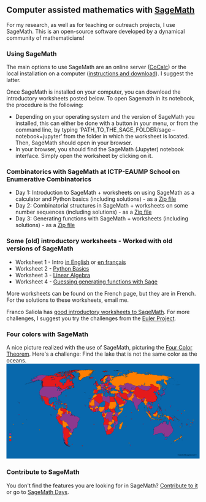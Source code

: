 ## Computer assisted mathematics with [SageMath](https://www.sagemath.org)

For my research, as well as for teaching or outreach projects, I use SageMath. This is an open-source software developed by a dynamical community of mathematicians!

### Using  SageMath
The main options to use SageMath are an online server ([CoCalc](https://cocalc.com)) or the local installation on a computer ([instructions and download](http://www.sagemath.org/download.html)). I suggest the latter.

Once SageMath is installed on your computer, you can download the introductory worksheets posted below. To open Sagemath in its notebook, the procedure is the following:
 * Depending on your operating system and the version of SageMath you installed, this can either be done with a button in your menu, or from the command line, by typing ‘PATH_TO_THE_SAGE_FOLDER/sage –notebook=jupyter’ from the folder in which the worksheet is located. Then, SageMath should open in your browser.
 * In your browser, you should find the SageMath (Jupyter) notebook interface. Simply open the worksheet by clicking on it.

### Combinatorics with SageMath at ICTP-EAUMP School on Enumerative Combinatorics
 * Day 1: Introduction to SageMath + worksheets on using SageMath as a calculator and Python basics (including solutions) - as a [Zip file](Sage_course_Arusha/Lecture1.zip)
 * Day 2: Combinatorial structures in SageMath + worksheets on some number sequences (including solutions) - as a [Zip file](Sage_course_Arusha/Lecture2.zip)
 * Day 3: Generating functions with SageMath + worksheets (including solutions) - as a [Zip file](Sage_course_Arusha/Lecture3.zip)

### Some (old) introductory worksheets - Worked with old versions of SageMath
 * Worksheet 1 - Intro [in English](sage_ws/Short_intro.ipynb) or [en français](sage_ws/Atelier_1_sans_les_solutions.ipynb)
 * Worksheet 2 - [Python Basics](sage_ws/2-Python_basics_no_solutions.ipynb)
 * Worksheet 3 - [Linear Algebra](sage_ws/3-Linear_algebra.ipynb)
 * Worksheet 4 - [Guessing generating functions with Sage](sage_ws/Guessing_with_Sage.ipynb)


More worksheets can be found on the French page, but they are in French.
For the solutions to these worksheets, email me.

Franco Saliola has [good introductory worksheets to SageMath](http://lacim.uqam.ca/~saliola/sage/tutorials/). For more challenges, I suggest you try the challenges from the [Euler Project](https://projecteuler.net/).

### Four colors with SageMath
A nice picture realized with the use of SageMath, picturing the [Four Color Theorem](https://en.wikipedia.org/wiki/Four_color_theorem). Here's a challenge: Find the lake that is not the same color as the oceans.
![The Four Color Theorem on a Wolrd Map](4couleurs.png)

### Contribute to SageMath
You don't find the features you are looking for in SageMath? [Contribute to it](http://doc.sagemath.org/html/en/developer/) or go to [SageMath Days](https://wiki.sagemath.org/Workshops).
